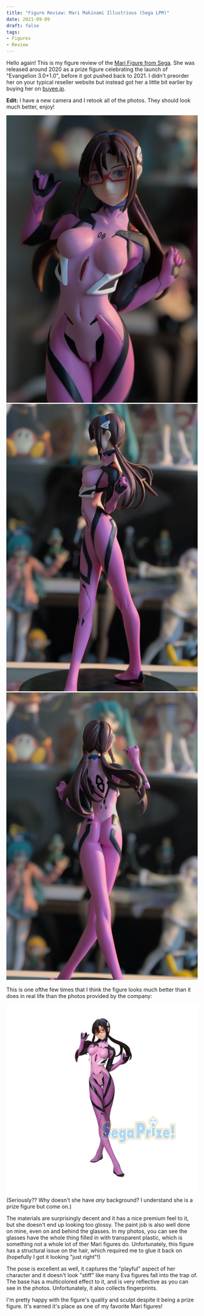 ```yaml
---
title: "Figure Review: Mari Makinami Illustrious (Sega LPM)"
date: 2021-09-09
draft: false
tags:
- Figures
- Review
---
```


Hello again! This is my figure review of the [Mari Figure from Sega](https://myfigurecollection.net/item/945032). She was released around 2020 as a prize
figure celebrating the launch of "Evangelion 3.0+1.0", before it got pushed back to 2021. I
didn't preorder her on your typical reseller website but instead got her a little bit earlier by buying her on [buyee.jp](https://buyee.jp).

**Edit:** I have a new camera and I retook all of the photos. They should look much better, enjoy!

![Front view of Mari](figure-review-mari-front.webp)
![Side view of Mari](figure-review-mari-side.webp)
![Backside view of Mari](figure-review-mari-back.webp)

This is one ofthe few times that I think the figure looks much better than it does in real life than the photos provided by the company:

![The photo Sega provided](figure-review-mari-sega.jpg)
(Seriously?? Why doesn't she have _any_ background? I understand she is a prize figure but come on.)

The materials are surprisingly decent and it has a nice premium feel to it, but she doesn't end up looking too glossy. The paint
job is also well done on mine, even on and behind the glasses. In my photos, you can see the glasses have the whole thing filled in
with transparent plastic, which is something not a whole lot of ther Mari figures do. Unfortunately, this figure has a structural issue on the hair, which required me to glue it back on (hopefully I got it looking "just right"!)

The pose is excellent as well, it captures the "playful" aspect of her character and it doesn't look "stiff" like many Eva figures fall into the trap of. The base has a multicolored effect to it, and is very reflective as you can see in the photos. Unfortunately, it also collects fingerprints.

I'm pretty happy with the figure's quality and sculpt despite it being a prize figure. It's earned it's place as one of my favorite Mari figures!
